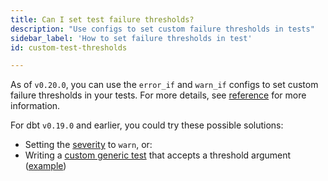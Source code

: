 ```yaml
---
title: Can I set test failure thresholds?
description: "Use configs to set custom failure thresholds in tests"
sidebar_label: 'How to set failure thresholds in test'
id: custom-test-thresholds

---
```


As of `v0.20.0`, you can use the `error_if` and `warn_if` configs to set custom failure thresholds in your tests. For more details, see [reference](reference/resource-configs/severity) for more information.

For dbt `v0.19.0` and earlier, you could try these possible solutions:

* Setting the [severity](resource-properties/tests#severity) to `warn`, or:
* Writing a [custom generic test](/guides/best-practices/writing-custom-generic-tests) that accepts a threshold argument ([example](https://discourse.getdbt.com/t/creating-an-error-threshold-for-schema-tests/966))
